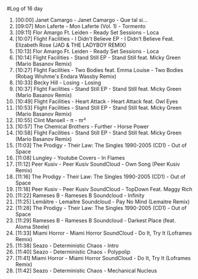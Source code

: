 #Log of 16 day

1. [00:00] Janet Camargo - Janet Camargo - Que tal si...
1. [09:07] Mon Laferte - Mon Laferte (Vol. 1) - Tormento
1. [09:11] Flor Amargo Ft. Leiden - Ready Set Sessions - Loca
1. [10:07] Flight Facilities - I Didn't Believe EP - I Didn't Believe Feat. Elizabeth Rose (JAD & THE LADYBOY REMIX)
1. [10:13] Flor Amargo Ft. Leiden - Ready Set Sessions - Loca
1. [10:14] Flight Facilities - Stand Still EP - Stand Still feat. Micky Green (Mario Basanov Remix)
1. [10:27] Flight Facilities - Two Bodies feat. Emma Louise - Two Bodies (Robag Wruhme's Endara Wassby Remix)
1. [10:33] Becky Hill - Losing - Losing
1. [10:37] Flight Facilities - Stand Still EP - Stand Still feat. Micky Green (Mario Basanov Remix)
1. [10:49] Flight Facilities - Heart Attack - Heart Attack feat. Owl Eyes
1. [10:53] Flight Facilities - Stand Still EP - Stand Still feat. Micky Green (Mario Basanov Remix)
1. [10:55] Clint Mansell - π - πr²
1. [10:57] The Chemical Brothers - Further - Horse Power
1. [10:58] Flight Facilities - Stand Still EP - Stand Still feat. Micky Green (Mario Basanov Remix)
1. [11:03] The Prodigy - Their Law: The Singles 1990-2005 (CD1) - Out of Space
1. [11:08] Lungley - Youtube Covers - In Flames
1. [11:12] Peer Kusiv - Peer Kusiv SoundCloud - Own Song (Peer Kusiv Remix)
1. [11:16] The Prodigy - Their Law: The Singles 1990-2005 (CD1) - Out of Space
1. [11:18] Peer Kusiv - Peer Kusiv SoundCloud - TopDown Feat. Maggy Rich
1. [11:22] Rameses B - Rameses B Soundcloud - Infinity
1. [11:25] Lemâitre - Lemaitre Soundcloud - Pay No Mind (Lemaitre Remix)
1. [11:28] The Prodigy - Their Law: The Singles 1990-2005 (CD1) - Out of Space
1. [11:29] Rameses B - Rameses B Soundcloud - Darkest Place (feat. Aloma Steele)
1. [11:33] Miami Horror - Miami Horror SoundCloud - Do It, Try It (Loframes Remix)
1. [11:38] Seazo - Deterministic Chaos - Intro
1. [11:40] Seazo - Deterministic Chaos - Polypolip
1. [11:41] Miami Horror - Miami Horror SoundCloud - Do It, Try It (Loframes Remix)
1. [11:42] Seazo - Deterministic Chaos - Mechanical Nucleus
